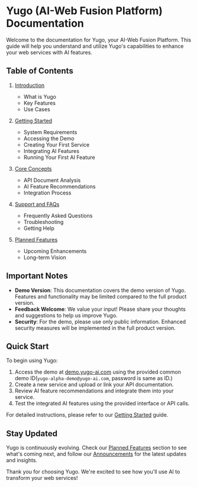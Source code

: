 # Yugo (AI-Web Fusion Platform) Documentation

Welcome to the documentation for Yugo, your AI-Web Fusion Platform. This guide will help you understand and utilize Yugo's capabilities to enhance your web services with AI features.

## Table of Contents

1. [Introduction](introduction.md)
   - What is Yugo
   - Key Features
   - Use Cases

2. [Getting Started](getting-started.md)
   - System Requirements
   - Accessing the Demo
   - Creating Your First Service
   - Integrating AI Features
   - Running Your First AI Feature

3. [Core Concepts](core-concepts.md)
   - API Document Analysis
   - AI Feature Recommendations
   - Integration Process

4. [Support and FAQs](support-and-faqs.md)
   - Frequently Asked Questions
   - Troubleshooting
   - Getting Help

5. [Planned Features](planned-features.md)
   - Upcoming Enhancements
   - Long-term Vision

## Important Notes

- **Demo Version**: This documentation covers the demo version of Yugo. Features and functionality may be limited compared to the full product version.
- **Feedback Welcome**: We value your input! Please share your thoughts and suggestions to help us improve Yugo.
- **Security**: For the demo, please use only public information. Enhanced security measures will be implemented in the full product version.

## Quick Start

To begin using Yugo:
1. Access the demo at [demo.yugo-ai.com](https://demo.www.yugo-ai.com) using the provided common demo ID(`yugo-alpha-demo@yugo-ai.com`, password is same as ID.)
2. Create a new service and upload or link your API documentation.
3. Review AI feature recommendations and integrate them into your service.
4. Test the integrated AI features using the provided interface or API calls.

For detailed instructions, please refer to our [Getting Started](getting-started.md) guide.

## Stay Updated

Yugo is continuously evolving. Check our [Planned Features](planned-features.md) section to see what's coming next, and follow our [Announcements](https://github.com/ynishi/yugo-docs/discussions/categories/announcements) for the latest updates and insights.

Thank you for choosing Yugo. We're excited to see how you'll use AI to transform your web services!